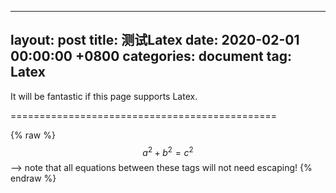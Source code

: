 <head>
    <script src="https://cdn.mathjax.org/mathjax/latest/MathJax.js?config=TeX-AMS-MML_HTMLorMML" type="text/javascript"></script>
    <script type="text/x-mathjax-config">
        MathJax.Hub.Config({
            tex2jax: {
            skipTags: ['script', 'noscript', 'style', 'textarea', 'pre'],
            inlineMath: [['$','$']]
            }
        });
    </script>
</head>


---
layout: post
title:  测试Latex
date:   2020-02-01 00:00:00 +0800
categories: document
tag: Latex
---

It will be fantastic if this page supports Latex.

==============================================

{% raw %}
  $$a^2 + b^2 = c^2$$ --> note that all equations between these tags will not need escaping!
{% endraw %}
